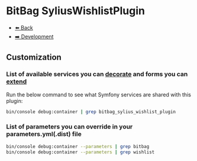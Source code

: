 # BitBag SyliusWishlistPlugin

- [⬅️ Back](../README.md#overview)
- [➡️ Development](./04-development.md)

## Customization

### List of available services you can [decorate](https://symfony.com/doc/current/service_container/service_decoration.html) and forms you can [extend](http://symfony.com/doc/current/form/create_form_type_extension.html)

Run the below command to see what Symfony services are shared with this plugin:
```bash
bin/console debug:container | grep bitbag_sylius_wishlist_plugin
```

### List of parameters you can override in your parameters.yml(.dist) file
```bash
bin/console debug:container --parameters | grep bitbag
bin/console debug:container --parameters | grep wishlist
```

